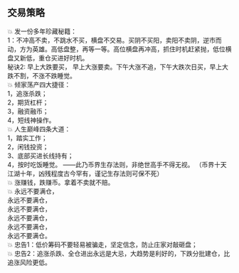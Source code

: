 ## 交易策略
💥 发一份多年珍藏秘籍：  
1：不冲高不卖，不跳水不买，横盘不交易。买阴不买阳，卖阳不卖阴，逆市而动，方为英雄。高低盘整，再等一等。高位横盘再冲高，抓住时机赶紧抛，低位横盘又新低，重仓买进好时机。  
秘诀2: 早上大跌要买， 早上大涨要卖。下午大涨不追，下午大跌次日买，早上大跌不割，不涨不跌睡觉。  
💥 倾家荡产四大捷径：  
1，追涨杀跌；  
2，期货杠杆；  
3，融资融币；   
4，短线神操作。  
💥 人生巅峰四条大道：  
1，踏实工作；  
2，闲钱投资；  
3、底部买进长线持有；  
4，按时吃饭睡觉。 ——此乃币界生存法则，非绝世高手不得无视。 （币界十天江湖十年，凶残程度古今罕有，谨记生存法则可保不死）  
💥 涨赚钱，跌赚币。拿着不卖就不赔。  
💥 永远不要满仓，  
永远不要满仓，  
永远不要满仓，  
永远不要满仓，  
永远不要满仓，  
永远不要满仓。  
💥 忠告1：低价筹码不要轻易被骗走，坚定信念，防止庄家对敲砸盘；  
💥 忠告2：追涨杀跌、全仓进出永远是大忌，大趋势是利好的，下跌分批建仓，比追涨风险更低。  